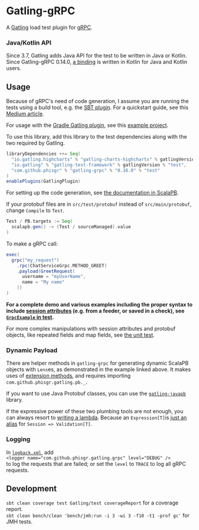 # Gatling-gRPC

A [Gatling](http://gatling.io/) load test plugin for [gRPC](https://grpc.io/).

### Java/Kotlin API

Since 3.7, Gatling adds Java API for the test to be written in Java or Kotlin.
Since Gatling-gRPC 0.14.0, [a binding](gatling-grpc-kt) is written in Kotlin for Java and Kotlin users.

## Usage

Because of gRPC's need of code generation,
I assume you are running the tests using a build tool, e.g. the
[SBT plugin](https://gatling.io/docs/current/extensions/sbt_plugin/).
For a quickstart guide, see this
[Medium article](https://medium.com/@georgeleung_7777/a-demo-of-gatling-grpc-bc92158ca808).

For usage with the [Gradle Gatling plugin](https://gatling.io/docs/current/extensions/gradle_plugin/),
see this [example project](https://github.com/phiSgr/gatling-grpc-gradle-demo).

To use this library, add this library to the test dependencies
along with the two required by Gatling.

```sbt
libraryDependencies ++= Seq(
  "io.gatling.highcharts" % "gatling-charts-highcharts" % gatlingVersion % "test",
  "io.gatling" % "gatling-test-framework" % gatlingVersion % "test",
  "com.github.phisgr" % "gatling-grpc" % "0.16.0" % "test"
)
enablePlugins(GatlingPlugin)
```

For setting up the code generation, see
[the documentation in ScalaPB](https://scalapb.github.io/sbt-settings.html).

If your protobuf files are in `src/test/protobuf`
instead of `src/main/protobuf`, change `Compile` to `Test`.

```sbt
Test / PB.targets := Seq(
  scalapb.gen() -> (Test / sourceManaged).value
)
```

To make a gRPC call:

```scala
exec(
  grpc("my_request")
    .rpc(ChatServiceGrpc.METHOD_GREET)
    .payload(GreetRequest(
      username = "myUserName",
      name = "My name"
    ))
)
```

__For a complete demo and various examples
including the proper syntax to include
[session attributes](https://gatling.io/docs/current/session/session_api/)
(e.g. from a feeder, or saved in a check),
see [`GrpcExample` in test](src/test/scala/com/github/phisgr/example/GrpcExample.scala).__

For more complex manipulations with session attributes and protobuf objects,
like repeated fields and map fields,
see [the unit test](src/test/scala/com/github/phisgr/gatling/pb/LensExprSpec.scala).

### Dynamic Payload
There are helper methods in `gatling-grpc` for
generating dynamic ScalaPB objects with `Lens`es,
as demonstrated in the example linked above.
It makes uses of [extension methods](https://docs.scala-lang.org/overviews/core/implicit-classes.html),
and requires importing `com.github.phisgr.gatling.pb._`.

If you want to use Java Protobuf classes,
you can use the [`gatling-javapb`](java-pb) library.

If the expressive power of these two plumbing tools are not enough,
you can always resort to [writing a lambda](https://github.com/phiSgr/gatling-grpc/blob/77c9bb1231037ac4a531cfee4c3f88dd09e13fbc/bench/src/main/scala/com/github/phisgr/gatling/pb/bench/TestUpdateExpr.scala#L78).
Because an `Expression[T]`is 
[just an alias](https://gatling.io/docs/current/session/expression_el/#expression) 
for `Session => Validation[T]`.

### Logging
In [`logback.xml`](https://gatling.io/docs/current/general/debugging/#logback), add  
`<logger name="com.github.phisgr.gatling.grpc" level="DEBUG" />`  
to log the requests that are failed;
or set the `level` to `TRACE` to log all gRPC requests.

## Development

`sbt clean coverage test Gatling/test coverageReport` for a coverage report.  
`sbt clean bench/clean 'bench/jmh:run -i 3 -wi 3 -f10 -t1 -prof gc'` for JMH tests.
